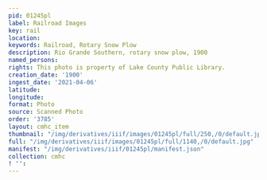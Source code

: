 ```yaml
---
pid: 01245pl
label: Railroad Images
key: rail
location: 
keywords: Railroad, Rotary Snow Plow
description: Rio Grande Southern, rotary snow plow, 1900
named_persons: 
rights: This photo is property of Lake County Public Library.
creation_date: '1900'
ingest_date: '2021-04-06'
latitude: 
longitude: 
format: Photo
source: Scanned Photo
order: '3785'
layout: cmhc_item
thumbnail: "/img/derivatives/iiif/images/01245pl/full/250,/0/default.jpg"
full: "/img/derivatives/iiif/images/01245pl/full/1140,/0/default.jpg"
manifest: "/img/derivatives/iiif/01245pl/manifest.json"
collection: cmhc
! '': 
---
```

